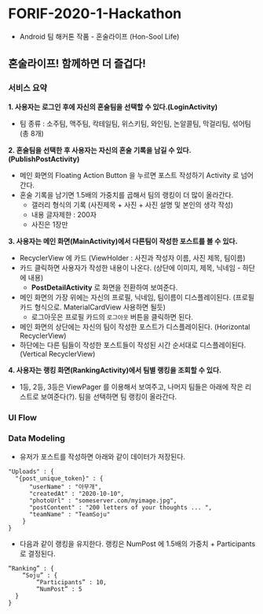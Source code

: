 # FORIF-2020-1-Hackathon
* Android 팀 해커톤 작품 - 혼술라이프 (Hon-Sool Life)

## 혼술라이프! 함께하면 더 즐겁다!

### 서비스 요약 
**1. 사용자는 로그인 후에 자신의 혼술팀을 선택할 수 있다.(LoginActivity)**
  * 팀 종류 : 소주팀, 맥주팀, 칵테일팀, 위스키팀, 와인팀, 논알콜팀, 막걸리팀, 섞어팀 (총 8개)

**2. 혼술팀을 선택한 후 사용자는 자신의 혼술 기록을 남길 수 있다.(PublishPostActivity)** 
  * 메인 화면의 Floating Action Button 을 누르면 포스트 작성하기 Activity 로 넘어간다.
  * 혼술 기록을 남기면 1.5배의 가중치를 곱해서 팀의 랭킹이 더 많이 올라간다. 
    * 갤러리 형식의 기록 (사진제목 + 사진 + 사진 설명 및 본인의 생각 작성)
    * 내용 글자제한 : 200자 
    * 사진은 1장만 
    
**3. 사용자는 메인 화면(MainActivity)에서 다른팀이 작성한 포스트를 볼 수 있다.**
  * RecyclerView 에 카드 (ViewHolder : 사진과 작성자 이름, 사진 제목, 팀이름)
  * 카드 클릭하면 사용자가 작성한 내용이 나온다. (상단에 이미지, 제목, 닉네임 - 하단에 내용)
    * **PostDetailActivity** 로 화면을 전환하여 보여준다. 
  * 메인 화면의 가장 위에는 자신의 프로필, 닉네임, 팀이름이 디스플레이된다. (프로필 카드 형식으로. MaterialCardView 사용하면 될듯)
    * 로그아웃은 프로필 카드의 `로그아웃` 버튼을 클릭하면 된다. 
  * 메인 화면의 상단에는 자신의 팀이 작성한 포스트가 디스플레이된다. (Horizontal RecyclerView)
  * 하단에는 다른 팀들이 작성한 포스트들이 작성된 시간 순서대로 디스플레이된다. (Vertical RecyclerView)
  
**4. 사용자는 랭킹 화면(RankingActivity)에서 팀별 랭킹을 조회할 수 있다.**
  * 1등, 2등, 3등은 ViewPager 를 이용해서 보여주고, 나머지 팀들은 아래에 작은 리스트로 보여준다(?).
팀을 선택하면 팀 랭킹이 올라간다. 

### UI Flow 

  
### Data Modeling 
* 유저가 포스트를 작성하면 아래와 같이 데이터가 저장된다. 
```
"Uploads" : {
  "{post_unique_token}" : {
      "userName" : "아무개", 
      "createdAt" : "2020-10-10", 
      "photoUrl" : "someserver.com/myimage.jpg", 
      "postContent" : "200 letters of your thoughts ... ", 
      "teamName" : "TeamSoju"
    }
}
```


* 다음과 같이 랭킹을 유지한다. 랭킹은 NumPost 에 1.5배의 가중치 + Participants 로 결정된다. 
```
“Ranking” : {
	“Soju” : {
		“Participants” : 10, 
		“NumPost” : 5
  }
}
```
